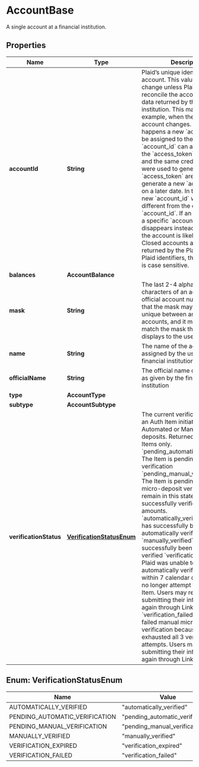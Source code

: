

# AccountBase

A single account at a financial institution.

## Properties

| Name | Type | Description | Notes |
|------------ | ------------- | ------------- | -------------|
|**accountId** | **String** | Plaid’s unique identifier for the account. This value will not change unless Plaid can&#39;t reconcile the account with the data returned by the financial institution. This may occur, for example, when the name of the account changes. If this happens a new &#x60;account_id&#x60; will be assigned to the account.  The &#x60;account_id&#x60; can also change if the &#x60;access_token&#x60; is deleted and the same credentials that were used to generate that &#x60;access_token&#x60; are used to generate a new &#x60;access_token&#x60; on a later date. In that case, the new &#x60;account_id&#x60; will be different from the old &#x60;account_id&#x60;.  If an account with a specific &#x60;account_id&#x60; disappears instead of changing, the account is likely closed. Closed accounts are not returned by the Plaid API.  Like all Plaid identifiers, the &#x60;account_id&#x60; is case sensitive. |  |
|**balances** | **AccountBalance** |  |  |
|**mask** | **String** | The last 2-4 alphanumeric characters of an account&#39;s official account number. Note that the mask may be non-unique between an Item&#39;s accounts, and it may also not match the mask that the bank displays to the user. |  |
|**name** | **String** | The name of the account, either assigned by the user or by the financial institution itself |  |
|**officialName** | **String** | The official name of the account as given by the financial institution |  |
|**type** | **AccountType** |  |  |
|**subtype** | **AccountSubtype** |  |  |
|**verificationStatus** | [**VerificationStatusEnum**](#VerificationStatusEnum) | The current verification status of an Auth Item initiated through Automated or Manual micro-deposits.  Returned for Auth Items only.  &#x60;pending_automatic_verification&#x60;: The Item is pending automatic verification  &#x60;pending_manual_verification&#x60;: The Item is pending manual micro-deposit verification. Items remain in this state until the user successfully verifies the two amounts.  &#x60;automatically_verified&#x60;: The Item has successfully been automatically verified   &#x60;manually_verified&#x60;: The Item has successfully been manually verified  &#x60;verification_expired&#x60;: Plaid was unable to automatically verify the deposit within 7 calendar days and will no longer attempt to validate the Item. Users may retry by submitting their information again through Link.  &#x60;verification_failed&#x60;: The Item failed manual micro-deposit verification because the user exhausted all 3 verification attempts. Users may retry by submitting their information again through Link.    |  [optional] |



## Enum: VerificationStatusEnum

| Name | Value |
|---- | -----|
| AUTOMATICALLY_VERIFIED | &quot;automatically_verified&quot; |
| PENDING_AUTOMATIC_VERIFICATION | &quot;pending_automatic_verification&quot; |
| PENDING_MANUAL_VERIFICATION | &quot;pending_manual_verification&quot; |
| MANUALLY_VERIFIED | &quot;manually_verified&quot; |
| VERIFICATION_EXPIRED | &quot;verification_expired&quot; |
| VERIFICATION_FAILED | &quot;verification_failed&quot; |



